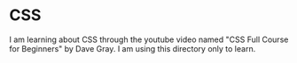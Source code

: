 # CSS
I am learning about CSS through the youtube video named "CSS Full Course for Beginners" by Dave Gray. I am using this directory only to learn. 
